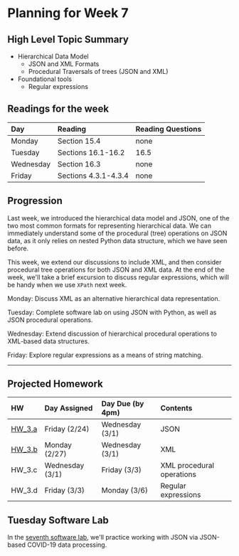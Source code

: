# Planning for Week 7

## High Level Topic Summary

  - Hierarchical Data Model
      - JSON and XML Formats
      - Procedural Traversals of trees (JSON and XML)
  - Foundational tools
      - Regular expressions

## Readings for the week

Day        | Reading      | Reading Questions
:--------- |:-------------|:----------------------------------
Monday     | Section 15.4 | none
Tuesday    | Sections 16.1-16.2 | 16.5
Wednesday  | Section 16.3 | none
Friday     | Sections 4.3.1-4.3.4 | none

## Progression

Last week, we introduced the hierarchical data model and JSON, one of the two most common formats for representing hierarchical data.  We can immediately understand some of the procedural (tree) operations on JSON data, as it only relies on nested Python data structure, which we have seen before.

This week, we extend our discussions to include XML, and then consider procedural tree operations for both JSON and XML data.  At the end of the week, we'll take a brief excursion to discuss regular expressions, which will be handy when we use `XPath` next week.

Monday: Discuss XML as an alternative hierarchical data representation.

Tuesday: Complete software lab on using JSON with Python, as well as JSON procedural operations.

Wednesday: Extend discussion of hierarchical procedural operations to XML-based data structures.

Friday: Explore regular expressions as a means of string matching.

---

## Projected Homework

HW | Day Assigned  | Day Due (by 4pm) | Contents
:--|:--------|:--------|:------------
[HW_3.a](../hw/HW_3.a/README.md) | Friday (2/24) | Wednesday (3/1) | JSON
[HW_3.b](../hw/HW_3.b/README.md) | Monday (2/27) | Wednesday (3/1) | XML
HW_3.c | Wednesday (3/1)  | Friday (3/3) | XML procedural operations
HW_3.d | Friday (3/3) | Monday (3/6) | Regular expressions

## Tuesday Software Lab

In the [seventh software lab](../sw_lab/lab_07/README.md), we'll practice working with JSON via JSON-based COVID-19 data processing.